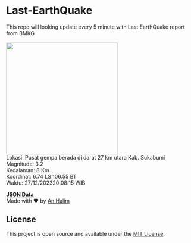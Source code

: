 # Last-EarthQuake
This repo will looking update every 5 minute with Last EarthQuake report from BMKG
<br>
<br>
<img src="https://static.bmkg.go.id/20231227200815.mmi.jpg" width="300"/>
<br>
Lokasi: Pusat gempa berada di darat 27 km utara Kab. Sukabumi <br>
Magnitude: 3.2 <br>
Kedalaman: 8 Km <br>
Koordinat: 6.74 LS 106.55 BT <br>
Waktu: 27/12/202320:08:15 WIB <br>

<a href="./data/data.json">**JSON Data**</a>
<br>
Made with ❤️ by <a href="https://github.com/an-halim">An Halim</a>
## License

This project is open source and available under the [MIT License](LICENSE).
